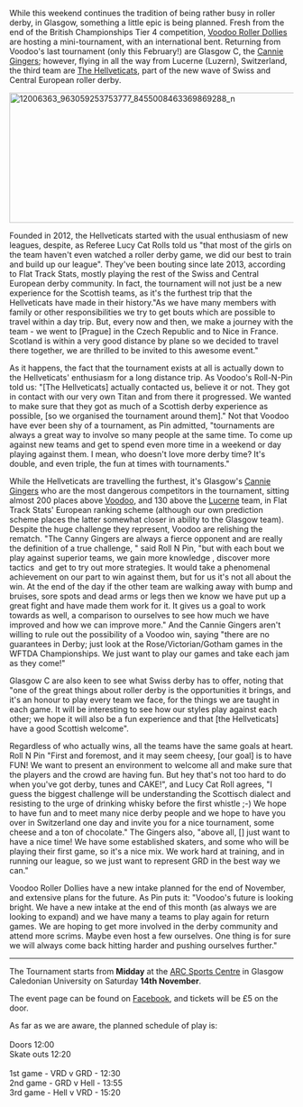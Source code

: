 <html><body><p>While this weekend continues the tradition of being rather busy in roller derby, in Glasgow, something a little epic is being planned. Fresh from the end of the British Championships Tier 4 competition, <a href="https://www.facebook.com/Voodoo-Roller-Dollies-571771319549241/">Voodoo Roller Dollies</a> are hosting a mini-tournament, with an international bent. Returning from Voodoo's last tournament (only this February!) are Glasgow C, the <a href="http://glasgowrollerderby.com/content/cannie-gingers">Cannie Gingers</a>; however, flying in all the way from Lucerne (Luzern), Switzerland, the third team are <a href="http://www.thehellveticats.ch/">The Hellveticats</a>, part of the new wave of Swiss and Central European roller derby.

<a href="https://www.scottishrollerderbyblog.com/posts/2015/11/12/from-lucerne-with-shoves-voodoos-international-tournament-plans/12006363_963059253753777_8455008463369869288_n/" rel="attachment wp-att-4938"><img class="aligncenter size-full wp-image-4938" src="/2015/11/12006363_963059253753777_8455008463369869288_n.jpg" alt="12006363_963059253753777_8455008463369869288_n" width="614" height="231"></a>

Founded in 2012, the Hellveticats started with the usual enthusiasm of new leagues, despite, as Referee Lucy Cat Rolls told us "that most of the girls on the team haven't even watched a roller derby game, we did our best to train and build up our league". They've been bouting since late 2013, according to Flat Track Stats, mostly playing the rest of the Swiss and Central European derby community. In fact, the tournament will not just be a new experience for the Scottish teams, as it's the furthest trip that the Hellveticats have made in their history."As we have many members with family or other responsibilities we try to get bouts which are possible to travel within a day trip. But, every now and then, we make a journey with the team - we went to [Prague] in the Czech Republic and to Nice in France. Scotland is within a very good distance by plane so we decided to travel there together, we are thrilled to be invited to this awesome event."

As it happens, the fact that the tournament exists at all is actually down to the Hellveticats' enthusiasm for a long distance trip. As Voodoo's Roll-N-Pin told us: "[The Hellveticats] actually contacted us, believe it or not. They got in contact with our very own Titan and from there it progressed. We wanted to make sure that they got as much of a Scottish derby experience as possible, [so we organised the tournament around them]." Not that Voodoo have ever been shy of a tournament, as Pin admitted, "tournaments are always a great way to involve so many people at the same time. To come up against new teams and get to spend even more time in a weekend or day playing against them. I mean, who doesn't love more derby time? It's double, and even triple, the fun at times with tournaments."

While the Hellveticats are travelling the furthest, it's Glasgow's <a href="http://flattrackstats.com/teams/45330">Cannie Gingers</a> who are the most dangerous competitors in the tournament, sitting almost 200 places above <a href="http://flattrackstats.com/teams/38908">Voodoo</a>, and 130 above the <a href="http://flattrackstats.com/teams/20691">Lucerne</a> team, in Flat Track Stats' European ranking scheme (although our own prediction scheme places the latter somewhat closer in ability to the Glasgow team). Despite the huge challenge they represent, Voodoo are relishing the rematch. "The Canny Gingers are always a fierce opponent and are really the definition of a true challenge, " said Roll N Pin, "but with each bout we play against superior teams, we gain more knowledge , discover more tactics  and get to try out more strategies. It would take a phenomenal achievement on our part to win against them, but for us it's not all about the win. At the end of the day if the other team are walking away with bump and bruises, sore spots and dead arms or legs then we know we have put up a great fight and have made them work for it. It gives us a goal to work towards as well, a comparison to ourselves to see how much we have improved and how we can improve more." And the Cannie Gingers aren't willing to rule out the possibility of a Voodoo win, saying "there are no guarantees in Derby; just look at the Rose/Victorian/Gotham games in the WFTDA Championships. We just want to play our games and take each jam as they come!"

Glasgow C are also keen to see what Swiss derby has to offer, noting that "one of the great things about roller derby is the opportunities it brings, and it's an honour to play every team we face, for the things we are taught in each game. It will be interesting to see how our styles play against each other; we hope it will also be a fun experience and that [the Hellveticats] have a good Scottish welcome".

Regardless of who actually wins, all the teams have the same goals at heart. Roll N Pin "First and foremost, and it may seem cheesy, [our goal] is to have FUN! We want to present an environment to welcome all and make sure that the players and the crowd are having fun. But hey that's not too hard to do when you've got derby, tunes and CAKE!", and Lucy Cat Roll agrees, "I guess the biggest challenge will be understanding the Scottisch dialect and resisting to the urge of drinking whisky before the first whistle ;-) We hope to have fun and to meet many nice derby people and we hope to have you over in Switzerland one day and invite you for a nice tournament, some cheese and a ton of chocolate." The Gingers also, "above all, [] just want to have a nice time! We have some established skaters, and some who will be playing their first game, so it's a nice mix. We work hard at training, and in running our league, so we just want to represent GRD in the best way we can."

Voodoo Roller Dollies have a new intake planned for the end of November, and extensive plans for the future. As Pin puts it: "Voodoo's future is looking bright. We have a new intake at the end of this month (as always we are looking to expand) and we have many a teams to play again for return games. We are hoping to get more involved in the derby community and attend more scrims. Maybe even host a few ourselves. One thing is for sure we will always come back hitting harder and pushing ourselves further."

</p><hr>

The Tournament starts from <strong>Midday</strong> at the <a href="https://www.google.co.uk/maps/place/ARC:+Health+and+Fitness/@55.8666126,-4.2505074,17z/data=!4m2!3m1!1s0x0:0x3a9426f40d4b58b7">ARC Sports Centre</a> in Glasgow Caledonian University on Saturday <strong>14th November</strong>.

The event page can be found on <a href="https://www.facebook.com/events/908423505918913/">Facebook</a>, and tickets will be £5 on the door.

As far as we are aware, the planned schedule of play is:<br>
<br>
Doors 12:00<br>
Skate outs 12:20<br>
<br>
1st game - VRD v GRD - 12:30<br>
2nd game - GRD v Hell - 13:55<br>
3rd game - Hell v VRD - 15:20<br></body></html>
